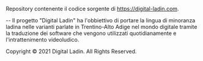 Repository contenente il codice sorgente di https://digital-ladin.com.

--
Il progetto "Digital Ladin" ha l'obbiettivo di portare la lingua di minoranza ladina nelle varianti parlate in Trentino-Alto Adige nel mondo digitale tramite la traduzione dei software che vengono utilizzati quotidianamente e l'intrattenimento videoludico.

Copyright © 2021 Digital Ladin. All Rights Reserved.
